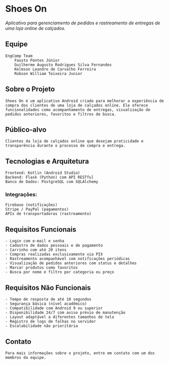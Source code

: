 # Shoes On

*Aplicativo para gerenciamento de pedidos e rastreamento de entregas de uma loja online de calçados.*

## Equipe
    EngComp Team
        Fausto Pontes Júnior
        Guilherme Augusto Rodrigues Silva Fernandes
        Kelmson Leandro de Carvalho Ferreira
        Robson William Teixeira Junior

## Sobre o Projeto
    Shoes On é um aplicativo Android criado para melhorar a experiência de compra dos clientes de uma loja de calçados online. Ele oferece funcionalidades como acompanhamento de entregas, visualização de pedidos anteriores, favoritos e filtros de busca.

## Público-alvo
    Clientes da loja de calçados online que desejam praticidade e transparência durante o processo de compra e entrega.

## Tecnologias e Arquitetura
    Frontend: Kotlin (Android Studio)
    Backend: Flask (Python) com API RESTful
    Banco de Dados: PostgreSQL com SQLAlchemy

### Integrações:
    Firebase (notificações)
    Stripe / PayPal (pagamentos)
    APIs de transportadoras (rastreamento)

## Requisitos Funcionais
    - Login com e-mail e senha
    - Cadastro de dados pessoais e de pagamento
    - Carrinho com até 20 itens
    - Compras realizadas exclusivamente via PIX
    - Rastreamento acompanhável com notificações periódicas
    - Visualização de pedidos anteriores com status e detalhes
    - Marcar produtos como favoritos
    - Busca por nome e filtro por categoria ou preço

## Requisitos Não Funcionais
    - Tempo de resposta de até 10 segundos
    - Segurança básica (nível acadêmico)
    - Compatibilidade com Android 9 ou superior
    - Disponibilidade 24/7 com aviso prévio de manutenção
    - Layout adaptável a diferentes tamanhos de tela
    - Registro de logs de falhas no servidor
    - Escalabilidade não prioritária

## Contato
    Para mais informações sobre o projeto, entre em contato com um dos membros da equipe.
